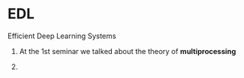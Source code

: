 # EDL
Efficient Deep Learning Systems

1. At the 1st seminar we talked about the theory of **multiprocessing**

2. 
